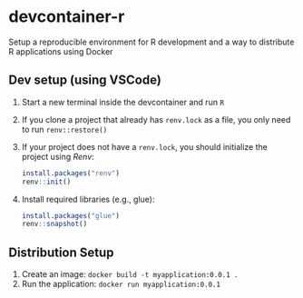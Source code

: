 # devcontainer-r

Setup a reproducible environment for R development and a way to distribute R applications using Docker

## Dev setup (using VSCode)

1. Start a new terminal inside the devcontainer and run `R`
2. If you clone a project that already has `renv.lock` as a file, you only need to run `renv::restore()`
3. If your project does not have a `renv.lock`, you should initialize the project using *Renv*:

    ```R
    install.packages("renv")
    renv::init()
    ```

4. Install required libraries (e.g., glue):

    ```R
    install.packages("glue")
    renv::snapshot()  
    ```

## Distribution Setup

1. Create an image: `docker build -t myapplication:0.0.1 .`
2. Run the application: `docker run myapplication:0.0.1`
